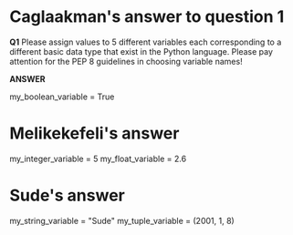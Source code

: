 # Caglaakman's answer to question 1

 **Q1** Please assign values to 5 different variables each corresponding to a different basic data type that exist in the Python language. Please pay attention for the PEP 8 guidelines in choosing variable names!

**ANSWER**

my_boolean_variable = True
# Melikekefeli's answer 

my_integer_variable = 5
my_float_variable = 2.6

# Sude's answer 
my_string_variable = "Sude"
my_tuple_variable = (2001, 1, 8)

